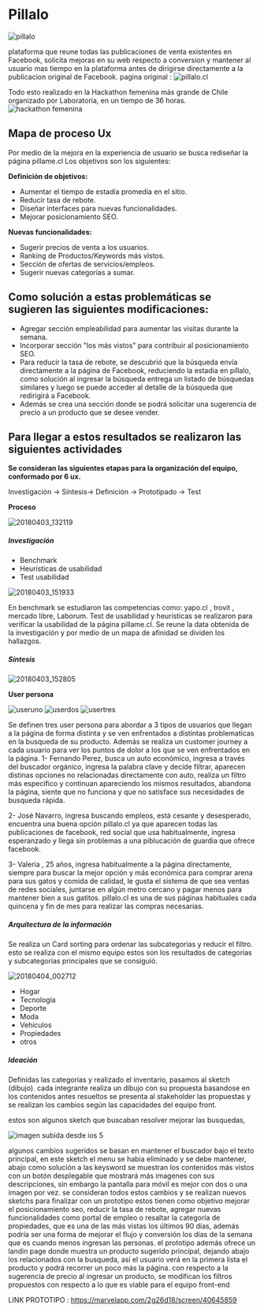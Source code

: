 # Pillalo
![pillalo](https://user-images.githubusercontent.com/32304271/40151914-9d90a99e-5950-11e8-890e-a0bc0f827655.png)

plataforma que reune todas las publicaciones de venta existentes en Facebook, solicita mejoras en su web respecto a conversion y mantener al usuario mas tiempo en la plataforma antes de dirigirse directamente a la publicacion original de Facebook.
pagina original : ![pillalo.cl](https://www.pillalo.cl/)

Todo esto realizado en la Hackathon femenina más grande de Chile organizado por Laboratoria, en un tiempo de 36 horas.
![hackathon femenina](http://mundomujer.cl/laboratoria-organiza-la-hackathon-de-mujeres-mas-grande-de-chile-talent-fest-abril-2018/)

## Mapa de proceso Ux

Por medio de la mejora en la experiencia de usuario se busca rediseñar la página pillame.cl
Los objetivos son los siguientes:

**Definición de objetivos:**

- Aumentar el tiempo de estadía promedia en el sitio.
- Reducir tasa de rebote.
- Diseñar interfaces para nuevas funcionalidades.
- Mejorar posicionamiento SEO.

**Nuevas funcionalidades:**
- Sugerir precios de venta a los usuarios.
- Ranking de Productos/Keywords más vistos.
- Sección de ofertas de servicios/empleos.
- Sugerir nuevas categorías a sumar.

## Como solución a estas problemáticas se sugieren las siguientes modificaciones:
-	Agregar sección empleabilidad para aumentar las visitas durante la semana.
-	Incorporar sección "los más vistos" para contribuir al posicionamiento SEO.
- Para reducir la tasa de rebote, se descubrió que la búsqueda envía directamente a la página de Facebook, reduciendo la estadía en píllalo, como solución al ingresar la búsqueda entrega un listado de búsquedas similares y luego se puede acceder al detalle de la búsqueda que redirigirá a Facebook.
-	Además se crea una sección donde se podrá solicitar una sugerencia de precio a un producto que se desee vender.


## Para llegar a estos resultados se realizaron las siguientes actividades


**Se consideran las siguientes etapas para la organización del equipo, conformado por 6 ux.**

Investigación → Síntesis→ Definición → Prototipado → Test

**Proceso**

![20180403_132119](https://user-images.githubusercontent.com/32304271/38321015-aad2f608-380c-11e8-8966-07e572414c8f.jpg)


##### Investigación 
- Benchmark
- Heurísticas de usabilidad
- Test usabilidad

![20180403_151933](https://user-images.githubusercontent.com/32304271/38321032-bb09a5e4-380c-11e8-8ce2-4e7f12060cd7.jpg)

En benchmark se estudiaron las competencias como: yapo.cl , trovit , mercado libre, Laborum.
Test de usabilidad y heurísticas se realizaron para verificar la usabilidad de la página pillame.cl.
Se reune la data obtenida de la investigación y por medio de un mapa de afinidad se dividen los hallazgos.

##### Síntesis
![20180403_152805](https://user-images.githubusercontent.com/32304271/38321033-bb29bd2a-380c-11e8-9428-1d45ffcbc0c9.jpg)


**User persona**

![useruno](https://user-images.githubusercontent.com/32304271/38320683-9e634626-380b-11e8-9929-accff00602b0.jpg)
![userdos](https://user-images.githubusercontent.com/32304271/38320757-ce701d3a-380b-11e8-8a64-f1841df1310e.jpg)
![usertres](https://user-images.githubusercontent.com/32304271/38320758-ce91c41c-380b-11e8-9396-45ac1a574c24.jpg)

Se definen tres user persona para abordar a 3 tipos de usuarios que llegan a la página de forma distinta y se ven enfrentados a distintas problematicas en la busqueda de su producto.
Además se realiza un customer journey a cada usuario para ver los puntos de dolor a los que se ven enfrentados en la página.
1- Fernando Perez, busca un auto económico, ingresa a través del buscador orgánico, ingresa la palabra clave y decide filtrar, aparecen distinas opciones no relacionadas directamente con auto, realiza un filtro más especifico y continuan apareciendo los mismos resultados, abandona la página, siente que no funciona y que no satisface sus necesidades de busqueda rápida.

2- José Navarro, ingresa buscando empleos, está cesante y desesperado, encuentra una buena opción pillalo.cl ya que aparecen todas las publicaciones de facebook, red social que usa habitualmente, ingresa esperanzado y llega sin problemas a una piblucación de guardia que ofrece facebook.

3- Valeria , 25 años, ingresa habitualmente a la página directamente, siempre para buscar la mejor opción y más económica para comprar arena para sus gatos y comida de calidad, le gusta el sistema de que sea ventas de redes sociales, juntarse en algún metro cercano y pagar menos para mantener bien a sus gatitos.
pillalo.cl es una de sus páginas habituales cada quincena y fin de mes para realizar las compras necesarias.

##### Arquitectura de la información

Se realiza un Card sorting para ordenar las subcategorias y reducir el filtro.
esto se realiza con el mismo equipo
estos son los resultados de categorias y subcategorias principales que se consiguió.

![20180404_002712](https://user-images.githubusercontent.com/32304271/38321034-bb478850-380c-11e8-82b8-4dce735f9ecb.jpg)

- Hogar
- Tecnología
- Deporte
- Moda
- Vehículos
- Propiedades
- otros


##### Ideación 

Definidas las categorías y realizado el inventario, pasamos al sketch (dibujo).
cada integrante realiza un dibujo con su propuesta basandose en los contenidos antes resueltos
se presenta  al stakeholder las propuestas y se realizan los cambios según las capacidades del equipo front.

estos son algunos sketch que buscaban resolver mejorar las busquedas, 

![imagen subida desde ios 5](https://user-images.githubusercontent.com/32304271/38324401-98d85038-3816-11e8-855b-e9c70ac5570d.jpg)

algunos cambios sugeridos se basan en mantener el buscador bajo el texto principal, en este sketch el menu se habia eliminado y se debe mantener,  abajo como solución a las keysword se muestran los contenidos más vistos con un botón desplegable que mostrará más imagenes con sus descripciones, sin embargo la pantalla para móvil es mejor con dos o una imagen por vez.
se consideran todos estos cambios y se realizan nuevos sketchs para finalizar con un prototipo
estos tienen como objetivo mejorar el posicionamiento seo, reducir la tasa de rebote, agregar nuevas funcionalidades como portal de empleo o resaltar la categoría de propiedades, que es una de las más vistas los últimos 90 días, además podría ser una forma de mejorar el flujo y conversión los días de la semana que es cuando menos ingresan las personas.
el prototipo además ofrece un landin page donde muestra un producto sugerido principal, dejando abajo los relacionados con la busqueda, así el usuario verá en la primera lista el producto y podrá recorrer un poco más la página.
con respecto a la sugerencia de precio al ingresar un producto, se modifican los filtros propuestos con respecto a lo que es viable para el equipo front-end 

LINK PROTOTIPO : https://marvelapp.com/2g26d18/screen/40645859

